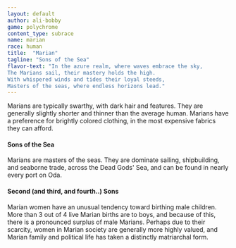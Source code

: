 ```yaml
---
layout: default
author: ali-bobby
game: polychrome
content_type: subrace
name: marian
race: human
title:  "Marian"
tagline: "Sons of the Sea"
flavor-text: "In the azure realm, where waves embrace the sky,
The Marians sail, their mastery holds the high.
With whispered winds and tides their loyal steeds,
Masters of the seas, where endless horizons lead."
---
```

Marians are typically swarthy, with dark hair and features. They are generally slightly shorter and thinner than the average human. Marians have a preference for brightly colored clothing, in the most expensive fabrics they can afford.

#### Sons of the Sea
Marians are masters of the seas. They are dominate sailing, shipbuilding, and seaborne trade, across the Dead Gods' Sea, and can be found in nearly every port on Oda.

#### Second (and third, and fourth..) Sons
Marian women have an unusual tendency toward birthing male children. More than 3 out of 4 live Marian births are to boys, and because of this, there is a pronounced surplus of male Marians. Perhaps due to their scarcity, women in Marian society are generally more highly valued, and Marian family and political life has taken a distinctly matriarchal form.
